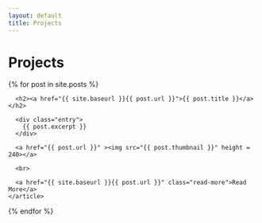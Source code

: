 ```yaml
---
layout: default
title: Projects
---
```


# Projects

<div class="posts">
  {% for post in site.posts %}
    <article class="post">

      <h2><a href="{{ site.baseurl }}{{ post.url }}">{{ post.title }}</a></h2>

      <div class="entry">
        {{ post.excerpt }}
      </div>
      
      <a href="{{ post.url }}" ><img src="{{ post.thumbnail }}" height = 240></a>

      <br>

      <a href="{{ site.baseurl }}{{ post.url }}" class="read-more">Read More</a>
    </article>
  {% endfor %}
</div>
